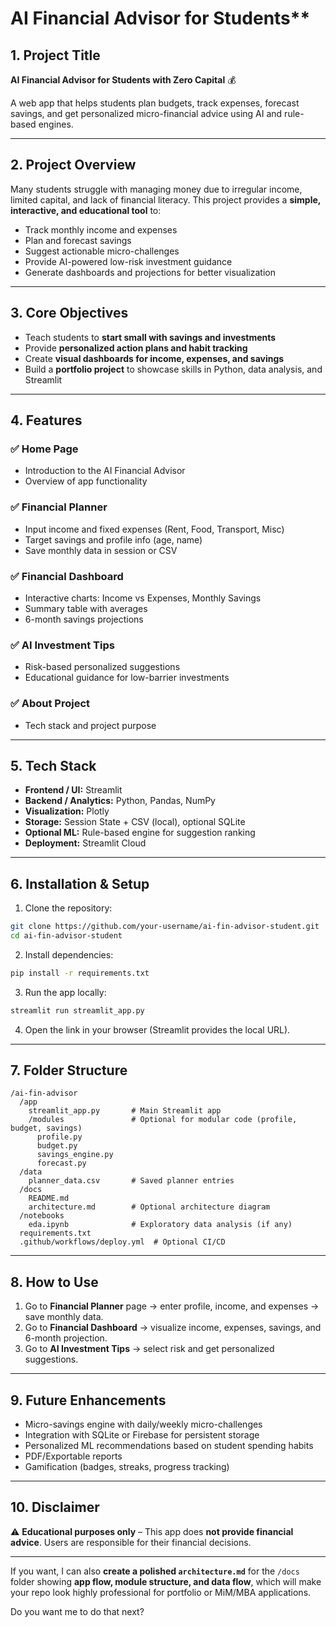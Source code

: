# AI Financial Advisor for Students**

## **1. Project Title**

**AI Financial Advisor for Students with Zero Capital** 💰

A web app that helps students plan budgets, track expenses, forecast savings, and get personalized micro-financial advice using AI and rule-based engines.

---

## **2. Project Overview**

Many students struggle with managing money due to irregular income, limited capital, and lack of financial literacy.
This project provides a **simple, interactive, and educational tool** to:

* Track monthly income and expenses
* Plan and forecast savings
* Suggest actionable micro-challenges
* Provide AI-powered low-risk investment guidance
* Generate dashboards and projections for better visualization

---

## **3. Core Objectives**

* Teach students to **start small with savings and investments**
* Provide **personalized action plans and habit tracking**
* Create **visual dashboards for income, expenses, and savings**
* Build a **portfolio project** to showcase skills in Python, data analysis, and Streamlit

---

## **4. Features**

### ✅ Home Page

* Introduction to the AI Financial Advisor
* Overview of app functionality

### ✅ Financial Planner

* Input income and fixed expenses (Rent, Food, Transport, Misc)
* Target savings and profile info (age, name)
* Save monthly data in session or CSV

### ✅ Financial Dashboard

* Interactive charts: Income vs Expenses, Monthly Savings
* Summary table with averages
* 6-month savings projections

### ✅ AI Investment Tips

* Risk-based personalized suggestions
* Educational guidance for low-barrier investments

### ✅ About Project

* Tech stack and project purpose

---

## **5. Tech Stack**

* **Frontend / UI:** Streamlit
* **Backend / Analytics:** Python, Pandas, NumPy
* **Visualization:** Plotly
* **Storage:** Session State + CSV (local), optional SQLite
* **Optional ML:** Rule-based engine for suggestion ranking
* **Deployment:** Streamlit Cloud

---

## **6. Installation & Setup**

1. Clone the repository:

```bash
git clone https://github.com/your-username/ai-fin-advisor-student.git
cd ai-fin-advisor-student
```

2. Install dependencies:

```bash
pip install -r requirements.txt
```

3. Run the app locally:

```bash
streamlit run streamlit_app.py
```

4. Open the link in your browser (Streamlit provides the local URL).

---

## **7. Folder Structure**

```
/ai-fin-advisor
  /app
    streamlit_app.py       # Main Streamlit app
    /modules               # Optional for modular code (profile, budget, savings)
      profile.py
      budget.py
      savings_engine.py
      forecast.py
  /data
    planner_data.csv       # Saved planner entries
  /docs
    README.md
    architecture.md        # Optional architecture diagram
  /notebooks
    eda.ipynb              # Exploratory data analysis (if any)
  requirements.txt
  .github/workflows/deploy.yml  # Optional CI/CD
```

---

## **8. How to Use**

1. Go to **Financial Planner** page → enter profile, income, and expenses → save monthly data.
2. Go to **Financial Dashboard** → visualize income, expenses, savings, and 6-month projection.
3. Go to **AI Investment Tips** → select risk and get personalized suggestions.

---

## **9. Future Enhancements**

* Micro-savings engine with daily/weekly micro-challenges
* Integration with SQLite or Firebase for persistent storage
* Personalized ML recommendations based on student spending habits
* PDF/Exportable reports
* Gamification (badges, streaks, progress tracking)

---

## **10. Disclaimer**

⚠️ **Educational purposes only** – This app does **not provide financial advice**. Users are responsible for their financial decisions.

---

If you want, I can also **create a polished `architecture.md`** for the `/docs` folder showing **app flow, module structure, and data flow**, which will make your repo look highly professional for portfolio or MiM/MBA applications.

Do you want me to do that next?

